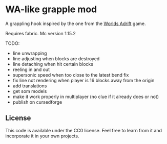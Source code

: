 # WA-like grapple mod

A grappling hook inspired by the one from the [Worlds Adrift](https://www.worldsadrift.com/) game.

Requires fabric. Mc version 1.15.2

TODO:
* line unwrapping
* line adjusting when blocks are destroyed
* line detaching when hit certain blocks
* reeling in and out
* supersonic speed when too close to the latest bend fix
* fix line not rendering when player is 16 blocks away from the origin
* add translations
* get som models
* make it work properly in multiplayer (no clue if it already does or not)
* publish on cursedforge


## License

This code is available under the CC0 license. Feel free to learn from it and incorporate it in your own projects.

